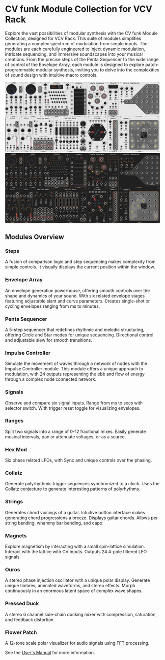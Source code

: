 # CV funk Module Collection for VCV Rack

Explore the vast possibilities of modular synthesis with the CV funk Module Collection, designed for VCV Rack. This suite of modules simplifies generating a complex spectrum of modulation from simple inputs. The modules are each carefully engineered to inject dynamic modulation, intricate sequencing, and immersive soundscapes into your musical creations. From the precise steps of the Penta Sequencer to the wide range of control of the Envelope Array, each module is designed to explore patch-programmable modular synthesis, inviting you to delve into the complexities of sound design with intuitive macro controls.

![Light CV funk Module Panels](/img/lightmodules.png)
![Dark CV funk Module Panels](/img/darkmodules.png)

## Modules Overview

### Steps
A fusion of comparison logic and step sequencing makes complexity from simple controls. It visually displays the current position within the window.

### Envelope Array
An envelope generation powerhouse, offering smooth controls over the shape and dynamics of your sound. With six related envelope stages featuring adjustable slant and curve parameters. Creates single-shot or cycling envelopes ranging from ms to minutes.

### Penta Sequencer
A 5-step sequencer that redefines rhythmic and melodic structuring, offering Circle and Star modes for unique sequencing. Directional control and adjustable slew for smooth transitions.

### Impulse Controller
Simulate the movement of waves through a network of nodes with the Impulse Controller module. This module offers a unique approach to modulation, with 24 outputs representing the ebb and flow of energy through a complex node connected network.

### Signals
Observe and compare six signal inputs. Range from ms to secs with selector switch. With trigger reset toggle for visualizing envelopes.

### Ranges
Split two signals into a range of 0-12 fractional mixes. Easily generate musical intervals, pan or attenuate voltages, or as a source.

### Hex Mod
Six phase related LFOs, with Sync and unique controls over the phasing.

### Collatz
Generate polyrhythmic trigger sequences synchronized to a clock. Uses the Collatz conjecture to generate interesting patterns of polyrhythms.

### Strings
Generates chord voicings of a guitar. Intuitive button interface makes generating chord progressions a breeze. Displays guitar chords. Allows per string bending, whammy bar bending, and capo.

### Magnets
Explore magnetism by interacting with a small spin-lattice simulation. Interact with the lattice with CV inputs. Outputs 24 4-pole filtered LFO signals.

### Ouros
A stereo phase injection oscillator with a unique polar display. Generate unique timbres, animated waveforms, and stereo effects. Morph continuously in an enormous latent space of complex wave shapes.

### Pressed Duck
A stereo 6 channel side-chain ducking mixer with compression, saturation, and feedback distortion.

### Flower Patch
A 12-tone scale polar visualizer for audio signals using FFT processing.

See the [User's Manual](/img/CV_funk_Manual.pdf) for more information.
